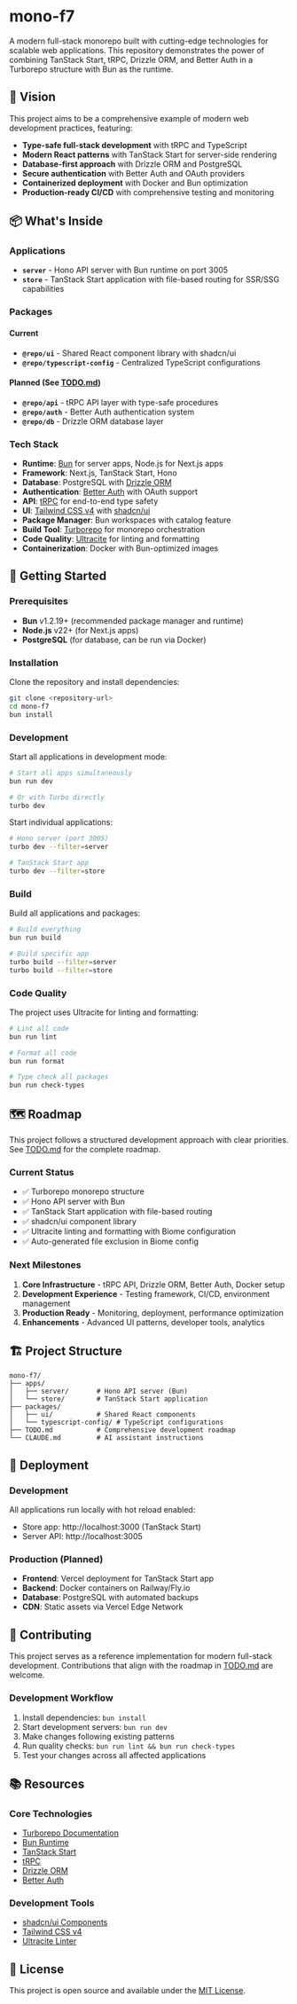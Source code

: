 # mono-f7

A modern full-stack monorepo built with cutting-edge technologies for scalable web applications. This repository demonstrates the power of combining TanStack Start, tRPC, Drizzle ORM, and Better Auth in a Turborepo structure with Bun as the runtime.

## 🚀 Vision

This project aims to be a comprehensive example of modern web development practices, featuring:

- **Type-safe full-stack development** with tRPC and TypeScript
- **Modern React patterns** with TanStack Start for server-side rendering
- **Database-first approach** with Drizzle ORM and PostgreSQL
- **Secure authentication** with Better Auth and OAuth providers
- **Containerized deployment** with Docker and Bun optimization
- **Production-ready CI/CD** with comprehensive testing and monitoring

## 📦 What's Inside

### Applications

- **`server`** - Hono API server with Bun runtime on port 3005
- **`store`** - TanStack Start application with file-based routing for SSR/SSG capabilities

### Packages

#### Current
- **`@repo/ui`** - Shared React component library with shadcn/ui
- **`@repo/typescript-config`** - Centralized TypeScript configurations

#### Planned (See [TODO.md](./TODO.md))
- **`@repo/api`** - tRPC API layer with type-safe procedures
- **`@repo/auth`** - Better Auth authentication system
- **`@repo/db`** - Drizzle ORM database layer

### Tech Stack

- **Runtime**: [Bun](https://bun.sh/) for server apps, Node.js for Next.js apps
- **Framework**: Next.js, TanStack Start, Hono
- **Database**: PostgreSQL with [Drizzle ORM](https://orm.drizzle.team/)
- **Authentication**: [Better Auth](https://www.better-auth.com/) with OAuth support
- **API**: [tRPC](https://trpc.io/) for end-to-end type safety
- **UI**: [Tailwind CSS v4](https://tailwindcss.com/) with [shadcn/ui](https://ui.shadcn.com/)
- **Package Manager**: Bun workspaces with catalog feature
- **Build Tool**: [Turborepo](https://turbo.build/repo) for monorepo orchestration
- **Code Quality**: [Ultracite](https://github.com/bombshell-dev/ultracite) for linting and formatting
- **Containerization**: Docker with Bun-optimized images

## 🚀 Getting Started

### Prerequisites

- **Bun** v1.2.19+ (recommended package manager and runtime)
- **Node.js** v22+ (for Next.js apps)
- **PostgreSQL** (for database, can be run via Docker)

### Installation

Clone the repository and install dependencies:

```bash
git clone <repository-url>
cd mono-f7
bun install
```

### Development

Start all applications in development mode:

```bash
# Start all apps simultaneously
bun run dev

# Or with Turbo directly
turbo dev
```

Start individual applications:

```bash
# Hono server (port 3005)
turbo dev --filter=server

# TanStack Start app
turbo dev --filter=store
```

### Build

Build all applications and packages:

```bash
# Build everything
bun run build

# Build specific app
turbo build --filter=server
turbo build --filter=store
```

### Code Quality

The project uses Ultracite for linting and formatting:

```bash
# Lint all code
bun run lint

# Format all code  
bun run format

# Type check all packages
bun run check-types
```

## 🗺️ Roadmap

This project follows a structured development approach with clear priorities. See [TODO.md](./TODO.md) for the complete roadmap.

### Current Status
- ✅ Turborepo monorepo structure
- ✅ Hono API server with Bun
- ✅ TanStack Start application with file-based routing
- ✅ shadcn/ui component library
- ✅ Ultracite linting and formatting with Biome configuration
- ✅ Auto-generated file exclusion in Biome config

### Next Milestones
1. **Core Infrastructure** - tRPC API, Drizzle ORM, Better Auth, Docker setup
2. **Development Experience** - Testing framework, CI/CD, environment management  
3. **Production Ready** - Monitoring, deployment, performance optimization
4. **Enhancements** - Advanced UI patterns, developer tools, analytics

## 🏗️ Project Structure

```
mono-f7/
├── apps/
│   ├── server/       # Hono API server (Bun)
│   └── store/        # TanStack Start application
├── packages/
│   ├── ui/           # Shared React components
│   └── typescript-config/ # TypeScript configurations
├── TODO.md           # Comprehensive development roadmap
└── CLAUDE.md         # AI assistant instructions
```

## 🚢 Deployment

### Development
All applications run locally with hot reload enabled:
- Store app: http://localhost:3000 (TanStack Start)
- Server API: http://localhost:3005

### Production (Planned)
- **Frontend**: Vercel deployment for TanStack Start app
- **Backend**: Docker containers on Railway/Fly.io
- **Database**: PostgreSQL with automated backups
- **CDN**: Static assets via Vercel Edge Network

## 🤝 Contributing

This project serves as a reference implementation for modern full-stack development. Contributions that align with the roadmap in [TODO.md](./TODO.md) are welcome.

### Development Workflow
1. Install dependencies: `bun install`
2. Start development servers: `bun run dev`
3. Make changes following existing patterns
4. Run quality checks: `bun run lint && bun run check-types`
5. Test your changes across all affected applications

## 📚 Resources

### Core Technologies
- [Turborepo Documentation](https://turbo.build/repo/docs)
- [Bun Runtime](https://bun.sh/docs)
- [TanStack Start](https://tanstack.com/start/latest)
- [tRPC](https://trpc.io/)
- [Drizzle ORM](https://orm.drizzle.team/)
- [Better Auth](https://www.better-auth.com/)

### Development Tools
- [shadcn/ui Components](https://ui.shadcn.com/)
- [Tailwind CSS v4](https://tailwindcss.com/)
- [Ultracite Linter](https://github.com/bombshell-dev/ultracite)

## 📄 License

This project is open source and available under the [MIT License](LICENSE).
